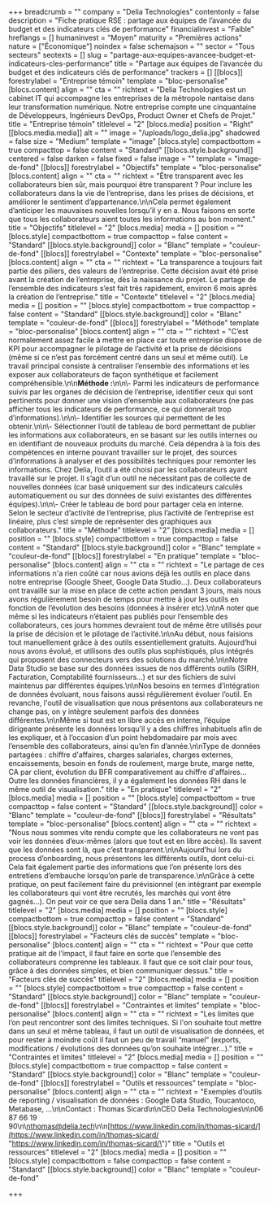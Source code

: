 +++
breadcrumb = ""
company = "Delia Technologies"
contentonly = false
description = "Fiche pratique RSE : partage aux équipes de l’avancée du budget et des indicateurs clés de performance"
financialinvest = "Faible"
hreflangs = []
humaninvest = "Moyen"
maturity = "Premières actions"
nature = ["Économique"]
noindex = false
schemajson = ""
sector = "Tous secteurs"
seotexts = []
slug = "partage-aux-equipes-avancee-budget-et-indicateurs-cles-performance"
title = "Partage aux équipes de l’avancée du budget et des indicateurs clés de performance"
trackers = []
[[blocs]]
forestrylabel = "Entreprise témoin"
template = "bloc-personalise"
[blocs.content]
align = ""
cta = ""
richtext = "Delia Technologies est un cabinet IT qui accompagne les entreprises de la métropole nantaise dans leur transformation numérique. Notre entreprise compte une cinquantaine de Développeurs, Ingénieurs DevOps, Product Owner et Chefs de Projet."
title = "Entreprise témoin"
titlelevel = "2"
[blocs.media]
position = "Right"
[[blocs.media.media]]
alt = ""
image = "/uploads/logo_delia.jpg"
shadowed = false
size = "Medium"
template = "image"
[blocs.style]
compactbottom = true
compacttop = false
content = "Standard"
[[blocs.style.background]]
centered = false
darken = false
fixed = false
image = ""
template = "image-de-fond"
[[blocs]]
forestrylabel = "Objectifs"
template = "bloc-personalise"
[blocs.content]
align = ""
cta = ""
richtext = "Être transparent avec les collaborateurs bien sûr, mais pourquoi être transparent ? Pour inclure les collaborateurs dans la vie de l’entreprise, dans les prises de décisions, et améliorer le sentiment d’appartenance.\n\nCela permet également d’anticiper les mauvaises nouvelles lorsqu’il y en a. Nous faisons en sorte que tous les collaborateurs aient toutes les informations au bon moment."
title = "Objectifs"
titlelevel = "2"
[blocs.media]
media = []
position = ""
[blocs.style]
compactbottom = true
compacttop = false
content = "Standard"
[[blocs.style.background]]
color = "Blanc"
template = "couleur-de-fond"
[[blocs]]
forestrylabel = "Contexte"
template = "bloc-personalise"
[blocs.content]
align = ""
cta = ""
richtext = "La transparence a toujours fait partie des piliers, des valeurs de l’entreprise. Cette décision avait été prise avant la création de l’entreprise, dès la naissance du projet. Le partage de l’ensemble des indicateurs s’est fait très rapidement, environ 6 mois après la création de l’entreprise."
title = "Contexte"
titlelevel = "2"
[blocs.media]
media = []
position = ""
[blocs.style]
compactbottom = true
compacttop = false
content = "Standard"
[[blocs.style.background]]
color = "Blanc"
template = "couleur-de-fond"
[[blocs]]
forestrylabel = "Méthode"
template = "bloc-personalise"
[blocs.content]
align = ""
cta = ""
richtext = "C’est normalement assez facile à mettre en place car toute entreprise dispose de KPI pour accompagner le pilotage de l’activité et la prise de décisions (même si ce n’est pas forcément centré dans un seul et même outil). Le travail principal consiste à centraliser l’ensemble des informations et les exposer aux collaborateurs de façon synthétique et facilement compréhensible.\n\n**Méthode :**\n\n\\- Parmi les indicateurs de performance suivis par les organes de décision de l’entreprise, identifier ceux qui sont pertinents pour donner une vision d’ensemble aux collaborateurs (ne pas afficher tous les indicateurs de performance, ce qui donnerait trop d’informations).\n\n\\- Identifier les sources qui permettent de les obtenir.\n\n\\- Sélectionner l’outil de tableau de bord permettant de publier les informations aux collaborateurs, en se basant sur les outils internes ou en identifiant de nouveaux produits du marché. Cela dépendra à la fois des compétences en interne pouvant travailler sur le projet, des sources d’informations à analyser et des possibilités techniques pour remonter les informations. Chez Delia, l’outil a été choisi par les collaborateurs ayant travaillé sur le projet. Il s’agit d’un outil ne nécessitant pas de collecte de nouvelles données (car basé uniquement sur des indicateurs calculés automatiquement ou sur des données de suivi existantes des différentes équipes).\n\n\\- Créer le tableau de bord pour partager cela en interne. Selon le secteur d’activité de l’entreprise, plus l’activité de l’entreprise est linéaire, plus c’est simple de représenter des graphiques aux collaborateurs."
title = "Méthode"
titlelevel = "2"
[blocs.media]
media = []
position = ""
[blocs.style]
compactbottom = true
compacttop = false
content = "Standard"
[[blocs.style.background]]
color = "Blanc"
template = "couleur-de-fond"
[[blocs]]
forestrylabel = "En pratique"
template = "bloc-personalise"
[blocs.content]
align = ""
cta = ""
richtext = "Le partage de ces informations n'a rien coûté car nous avions déjà les outils en place dans notre entreprise (Google Sheet, Google Data Studio…). Deux collaborateurs ont travaillé sur la mise en place de cette action pendant 3 jours, mais nous avons régulièrement besoin de temps pour mettre à jour les outils en fonction de l’évolution des besoins (données à insérer etc).\n\nA noter que même si les indicateurs n’étaient pas publiés pour l’ensemble des collaborateurs, ces jours hommes devraient tout de même être utilisés pour la prise de décision et le pilotage de l’activité.\n\nAu début, nous faisions tout manuellement grâce à des outils essentiellement gratuits. Aujourd’hui nous avons évolué, et utilisons des outils plus sophistiqués, plus intégrés qui proposent des connecteurs vers des solutions du marché.\n\nNotre Data Studio se base sur des données issues de nos différents outils (SIRH, Facturation, Comptabilité fournisseurs…) et sur des fichiers de suivi maintenus par différentes équipes.\n\nNos besoins en termes d’intégration de données évoluant, nous faisons aussi régulièrement évoluer l’outil. En revanche, l'outil de visualisation que nous présentons aux collaborateurs ne change pas, on y intègre seulement parfois des données différentes.\n\nMême si tout est en libre accès en interne, l’équipe dirigeante présente les données lorsqu’il y a des chiffres inhabituels afin de les expliquer, et à l’occasion d’un point hebdomadaire par mois avec l’ensemble des collaborateurs, ainsi qu’en fin d’année.\n\nType de données partagées : chiffre d'affaires, charges salariales, charges externes, encaissements, besoin en fonds de roulement, marge brute, marge nette, CA par client, évolution du BFR comparativement au chiffre d'affaires… Outre les données financières, il y a également les données RH dans le même outil de visualisation."
title = "En pratique"
titlelevel = "2"
[blocs.media]
media = []
position = ""
[blocs.style]
compactbottom = true
compacttop = false
content = "Standard"
[[blocs.style.background]]
color = "Blanc"
template = "couleur-de-fond"
[[blocs]]
forestrylabel = "Résultats"
template = "bloc-personalise"
[blocs.content]
align = ""
cta = ""
richtext = "Nous nous sommes vite rendu compte que les collaborateurs ne vont pas voir les données d’eux-mêmes (alors que tout est en libre accès). Ils savent que les données sont là, que c’est transparent.\n\nAujourd’hui lors du process d’onboarding, nous présentons les différents outils, dont celui-ci. Cela fait également partie des informations que l’on présente lors des entretiens d’embauche lorsqu’on parle de transparence.\n\nGrâce à cette pratique, on peut facilement faire du prévisionnel (en intégrant par exemple les collaborateurs qui vont être recrutés, les marchés qui vont être gagnés…). On peut voir ce que sera Delia dans 1 an."
title = "Résultats"
titlelevel = "2"
[blocs.media]
media = []
position = ""
[blocs.style]
compactbottom = true
compacttop = false
content = "Standard"
[[blocs.style.background]]
color = "Blanc"
template = "couleur-de-fond"
[[blocs]]
forestrylabel = "Facteurs clés de succès"
template = "bloc-personalise"
[blocs.content]
align = ""
cta = ""
richtext = "Pour que cette pratique ait de l’impact, il faut faire en sorte que l’ensemble des collaborateurs comprenne les tableaux. Il faut que ce soit clair pour tous, grâce à des données simples, et bien communiquer dessus."
title = "Facteurs clés de succès"
titlelevel = "2"
[blocs.media]
media = []
position = ""
[blocs.style]
compactbottom = true
compacttop = false
content = "Standard"
[[blocs.style.background]]
color = "Blanc"
template = "couleur-de-fond"
[[blocs]]
forestrylabel = "Contraintes et limites"
template = "bloc-personalise"
[blocs.content]
align = ""
cta = ""
richtext = "Les limites que l’on peut rencontrer sont des limites techniques. Si l'on souhaite tout mettre dans un seul et même tableau, il faut un outil de visualisation de données, et pour rester à moindre coût il faut un peu de travail “manuel” (exports, modifications / évolutions des données qu’on souhaite intégrer…)."
title = "Contraintes et limites"
titlelevel = "2"
[blocs.media]
media = []
position = ""
[blocs.style]
compactbottom = true
compacttop = false
content = "Standard"
[[blocs.style.background]]
color = "Blanc"
template = "couleur-de-fond"
[[blocs]]
forestrylabel = "Outils et ressources"
template = "bloc-personalise"
[blocs.content]
align = ""
cta = ""
richtext = "Exemples d’outils de reporting / visualisation de données : Google Data Studio, Toucantoco, Metabase, …\n\nContact : Thomas Sicard\n\nCEO Delia Technologies\n\n06 87 66 19 90\n\nthomas@delia.tech\n\n[https://www.linkedin.com/in/thomas-sicard/](https://www.linkedin.com/in/thomas-sicard/ \"https://www.linkedin.com/in/thomas-sicard/\")"
title = "Outils et ressources"
titlelevel = "2"
[blocs.media]
media = []
position = ""
[blocs.style]
compactbottom = false
compacttop = false
content = "Standard"
[[blocs.style.background]]
color = "Blanc"
template = "couleur-de-fond"

+++
